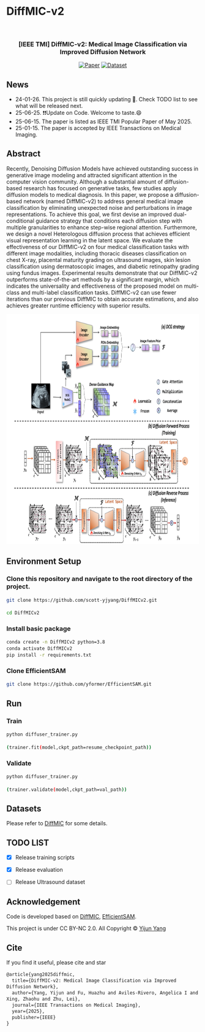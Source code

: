 # DiffMIC-v2
<div align="center">
<br>
<h3>[IEEE TMI] DiffMIC-v2: Medical Image Classification via Improved Diffusion Network</h3>

<p align="center">
  <a href="[https://arxiv.org/abs/2506.02327](https://ieeexplore.ieee.org/abstract/document/10843287)"><img src="https://img.shields.io/badge/Paper-<COLOR>.svg" alt="Paper"></a>
  <a href="https://github.com/scott-yjyang/DiffMICv2"><img src="https://img.shields.io/badge/Dataset-yellow.svg" alt="Dataset"></a>
 <p align="center">
  
</div>

## News
- 24-01-26. This project is still quickly updating 🌝. Check TODO list to see what will be released next.
- 25-06-25. ❗❗Update on Code. Welcome to taste.😄
- 25-06-15. The paper is listed as IEEE TMI Popular Paper of May 2025.
- 25-01-15. The paper is accepted by IEEE Transactions on Medical Imaging.


## Abstract

Recently, Denoising Diffusion Models have achieved outstanding success in generative image modeling and attracted significant attention in the computer vision community. Although a substantial amount of diffusion-based research has focused on generative tasks, few studies apply diffusion models to medical diagnosis. 
In this paper, we propose a diffusion-based network (named DiffMIC-v2) to address general medical image classification by eliminating unexpected noise and perturbations in image representations. 
To achieve this goal, we first devise an improved dual-conditional guidance strategy that conditions each diffusion step with multiple granularities to enhance step-wise regional attention. 
Furthermore, we design a novel Heterologous diffusion process that achieves efficient visual representation learning in the latent space. 
We evaluate the effectiveness of our DiffMIC-v2 on four medical classification tasks with different image modalities, including thoracic diseases classification on chest X-ray, placental maturity grading on ultrasound images, skin lesion classification using dermatoscopic images, and diabetic retinopathy grading using fundus images. 
Experimental results demonstrate that our DiffMIC-v2 outperforms state-of-the-art methods by a significant margin, which indicates the universality and effectiveness of the proposed model on multi-class and multi-label classification tasks. 
DiffMIC-v2 can use fewer iterations than our previous DiffMIC to obtain accurate estimations, and also achieves greater runtime efficiency with superior results. 

<img width="800" height="600" src="https://github.com/scott-yjyang/DiffMICv2/blob/main/assets/framework.png">


## Environment Setup
### Clone this repository and navigate to the root directory of the project.

```bash
git clone https://github.com/scott-yjyang/DiffMICv2.git

cd DiffMICv2
```

### Install basic package

```bash
conda create -n DiffMICv2 python=3.8
conda activate DiffMICv2
pip install -r requirements.txt
```


### Clone EfficientSAM

```bash
git clone https://github.com/yformer/EfficientSAM.git

```

## Run
### Train
```bash
python diffuser_trainer.py

(trainer.fit(model,ckpt_path=resume_checkpoint_path))
```

### Validate
```bash
python diffuser_trainer.py

(trainer.validate(model,ckpt_path=val_path))
```


## Datasets
Please refer to [DiffMIC](https://github.com/scott-yjyang/DiffMIC) for some details.




## TODO LIST

- [x] Release training scripts
- [x] Release evaluation
- [ ] Release Ultrasound dataset



## Acknowledgement

Code is developed based on [DiffMIC](https://github.com/scott-yjyang/DiffMIC), [EfficientSAM](https://github.com/yformer/EfficientSAM).

This project is under CC BY-NC 2.0. All Copyright © [Yijun Yang](https://yijun-yang.github.io/)

## Cite
If you find it useful, please cite and star
~~~
@article{yang2025diffmic,
  title={DiffMIC-v2: Medical Image Classification via Improved Diffusion Network},
  author={Yang, Yijun and Fu, Huazhu and Aviles-Rivero, Angelica I and Xing, Zhaohu and Zhu, Lei},
  journal={IEEE Transactions on Medical Imaging},
  year={2025},
  publisher={IEEE}
}
~~~
